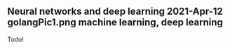 Neural networks and deep learning
2021-Apr-12
golangPic1.png
machine learning, deep learning
-----

Todo!